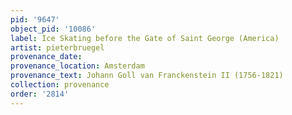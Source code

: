 ```yaml
---
pid: '9647'
object_pid: '10086'
label: Ice Skating before the Gate of Saint George (America)
artist: pieterbruegel
provenance_date:
provenance_location: Amsterdam
provenance_text: Johann Goll van Franckenstein II (1756-1821)
collection: provenance
order: '2814'
---
```

